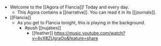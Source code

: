 - Welcome to the [[Agora of Flancia]]! Today and every day.
  - This Agora contains a [[narrative]]. You can read it in its [[journals]].
- [[Flancia]]
  - As you get to Flancia tonight, this is playing in the background.
    - #push [[nujabes]] 
      - [[feather]] https://music.youtube.com/watch?v=4yX8ZUgraOo&feature=share
